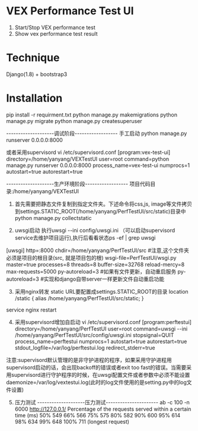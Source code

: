 # VEX Performance Test UI
1. Start/Stop VEX performance test
2. Show vex performance test result 

# Technique
Django(1.8) + bootstrap3

# Installation
pip install -r requirment.txt
python manage.py makemigrations
python manage.py migrate
python manage.py createsuperuser

--------------------调试阶段------------------
手工启动
python manage.py runserver 0.0.0.0:8000

或者采用supervisord
vi /etc/supervisord.conf
[program:vex-test-ui]
directory=/home/yanyang/VEXTestUI
user=root
command=python manage.py runserver 0.0.0.0:8000
process_name=vex-test-ui
numprocs=1
autostart=true
autorestart=true

--------------------生产环境阶段------------------
项目代码目录:/home/yanyang/VEXTestUI
1. 首先需要把静态文件复制到指定文件夹。下述命令将css,js, image等文件拷贝到settings.STATIC_ROOT(/home/yanyang/PerfTestUI/src/static)目录中
python manage.py collectstatic

2. uwsgi启动
执行uwsgi --ini config/uwsgi.ini （可以启动supervisord service去维护项目运行),执行后看看状态ps -ef | grep uwsgi

[uwsgi]
http=:8000
chdir=/home/yanyang/PerfTestUI/src   #注意,这个文件夹必须是项目的根目录(src, 就是项目包的根)
wsgi-file=PerfTestUI/wsgi.py
master=true
processes=8
threads=8
buffer-size=32768
reload-mercy=8
max-requests=5000
py-autoreload=3 #如果有文件更新，自动重启服务
py-autoreload=3 #实现和django自带server一样更新文件自动重启功能

3. 采用nginx转发
static URL要配置成settings.STATIC_ROOT的目录
location /static {
    alias /home/yanyang/PerfTestUI/src/static;
}

service nginx restart

4. 采用supervisord增加自启动
vi /etc/supervisord.conf
[program:perftestui]
directory=/home/yanyang/PerfTestUI
user=root
command=uwsgi --ini /home/yanyang/PerfTestUI/src/config/uwsgi.ini
stopsignal=QUIT
process_name=perftestui
numprocs=1
autostart=true
autorestart=true
stdout_logfile=/var/log/perftestui.log
redirect_stderr=true

注意:supervisord默认管理的是非守护进程的程序，如果采用守护进程用supervisord启动的话，会出现backoff的错误或者exit too fast的错误。当需要采用supervisord进行守护程序的时候，在uwsgi配置文件或者参数中必须不能设置daemonize=/var/log/vextestui.log(此时的log文件使用的是setting.py中的log文件设置)

5. 压力测试
--------------------压力测试----------------------
ab -c 100 -n 6000 http://127.0.0.1/
Percentage of the requests served within a certain time (ms)
  50%    549
  66%    566
  75%    575
  80%    582
  90%    600
  95%    614
  98%    634
  99%    648
 100%    711 (longest request)
